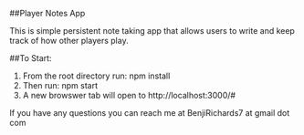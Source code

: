 ##Player Notes App
  
This is simple persistent note taking app that allows users to write and keep track of how other players play.  

##To Start:  
1. From the root directory run: npm install
2. Then run: npm start
3. A new browswer tab will open to http://localhost:3000/#


If you have any questions you can reach me at BenjiRichards7 at gmail dot com